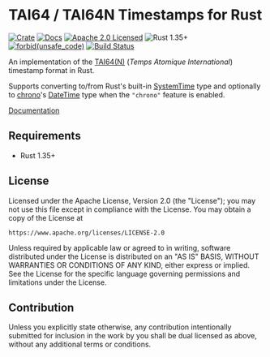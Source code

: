# TAI64 / TAI64N Timestamps for Rust

[![Crate][crate-image]][crate-link]
[![Docs][docs-image]][docs-link]
[![Apache 2.0 Licensed][license-image]][license-link]
![Rust 1.35+][rustc-image]
[![forbid(unsafe_code)][unsafe-image]][unsafe-link]
[![Build Status][build-image]][build-link]

An implementation of the [TAI64(N)] (*Temps Atomique International*) timestamp
format in Rust.

Supports converting to/from Rust's built-in [SystemTime] type and optionally to
[chrono]'s [DateTime] type when the `"chrono"` feature is enabled.

[Documentation][docs-link]

## Requirements

- Rust 1.35+

## License

Licensed under the Apache License, Version 2.0 (the "License");
you may not use this file except in compliance with the License.
You may obtain a copy of the License at

    https://www.apache.org/licenses/LICENSE-2.0

Unless required by applicable law or agreed to in writing, software
distributed under the License is distributed on an "AS IS" BASIS,
WITHOUT WARRANTIES OR CONDITIONS OF ANY KIND, either express or implied.
See the License for the specific language governing permissions and
limitations under the License.

## Contribution

Unless you explicitly state otherwise, any contribution intentionally
submitted for inclusion in the work by you shall be dual licensed as above,
without any additional terms or conditions.

[//]: # (badges)

[crate-image]: https://img.shields.io/crates/v/tai64.svg
[crate-link]: https://crates.io/crates/tai64
[docs-image]: https://docs.rs/tai64/badge.svg
[docs-link]: https://docs.rs/tai64/
[license-image]: https://img.shields.io/badge/license-Apache2.0-blue.svg
[license-link]: https://github.com/iqlusioninc/crates/blob/develop/LICENSE
[rustc-image]: https://img.shields.io/badge/rustc-1.35+-blue.svg
[unsafe-image]: https://img.shields.io/badge/unsafe-forbidden-success.svg
[unsafe-link]: https://internals.rust-lang.org/t/disabling-unsafe-by-default/7988
[build-image]: https://travis-ci.com/iqlusioninc/crates.svg?branch=develop
[build-link]: https://travis-ci.com/iqlusioninc/crates/

[//]: # (general links)

[TAI64(N)]: https://cr.yp.to/libtai/tai64.html
[SystemTime]: https://doc.rust-lang.org/std/time/struct.SystemTime.html
[chrono]: https://github.com/chronotope/chrono
[DateTime]: https://docs.rs/chrono/0.4.0/chrono/struct.DateTime.html
[LICENSE]: https://github.com/iqlusioninc/crates/blob/develop/LICENSE
